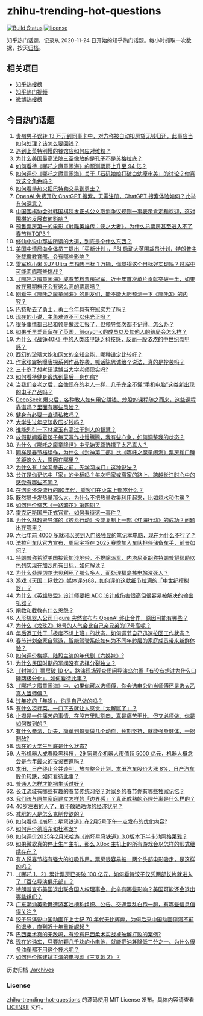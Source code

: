 # zhihu-trending-hot-questions

[![Build Status](https://github.com/justjavac/zhihu-trending-hot-questions/workflows/ci/badge.svg?branch=master)](https://github.com/justjavac/zhihu-trending-hot-questions/actions)
[![license](https://img.shields.io/github/license/justjavac/zhihu-trending-hot-questions)](https://github.com/justjavac/zhihu-trending-hot-questions/blob/master/LICENSE)

知乎热门话题，记录从 2020-11-24
日开始的知乎热门话题。每小时抓取一次数据，按天[归档](./archives)。

## 相关项目

- [知乎热搜榜](https://github.com/justjavac/zhihu-trending-top-search)
- [知乎热门视频](https://github.com/justjavac/zhihu-trending-hot-video)
- [微博热搜榜](https://github.com/justjavac/weibo-trending-hot-search)

## 今日热门话题

<!-- BEGIN -->
<!-- 最后更新时间 Thu Feb 06 2025 12:27:15 GMT+0800 (China Standard Time) -->

1. [贵州男子误转 13 万元到同事卡中，对方称被自动扣房贷无钱归还，此事应当如何处理？该怎么要回钱？](https://www.zhihu.com/question/11318266846)
1. [遇到上菜特别慢的餐馆应如何应对维权？](https://www.zhihu.com/question/26450319)
1. [为什么美国最高法院三圣像放的是孔子不是苏格拉底？](https://www.zhihu.com/question/9859603211)
1. [如何看待《哪吒之魔童闹海》的预测票房上升至 94 亿？](https://www.zhihu.com/question/11376083811)
1. [如何评价《哪吒之魔童闹海》关于「石矶娘娘打破白幼瘦审美」的讨论？你喜欢这个角色吗？](https://www.zhihu.com/question/11205730758)
1. [如何看待热火把巴特勒交易到勇士？](https://www.zhihu.com/question/11406408486)
1. [OpenAI 免费开放 ChatGPT 搜索，无需注册，ChatGPT 搜索体验如何？此举有何深意？](https://www.zhihu.com/question/11402042133)
1. [中国围棋协会对韩国棋院发正式公文取消争议规则一事表示肯定和欢迎，这对围棋的发展有何影响？](https://www.zhihu.com/question/11367564723)
1. [预售票房第一的电影《射雕英雄传：侠之大者》，为什么总票房甚至进入不了春节档TOP3？](https://www.zhihu.com/question/11201664211)
1. [修仙小说中那些所谓的大道，到底是个什么东西？](https://www.zhihu.com/question/654785374)
1. [美国中情局向全体员工提出「买断计划」，FBI 启动大范围裁员计划，特朗普主张裁撤教育部，会有哪些影响？](https://www.zhihu.com/question/11336995122)
1. [雷军称小米 SU7 Ultra 年销售目标 1 万辆，你觉得这个目标好实现吗？过程中可能面临哪些挑战？](https://www.zhihu.com/question/11342919627)
1. [《哪吒之魔童闹海》成春节档票房冠军，近十年首次单片贡献突破一半，如果放在暑期档还会有这么高的票房吗？](https://www.zhihu.com/question/11332254595)
1. [刚看完《哪吒之魔童闹海》的朋友们，能不能大胆预测一下《哪吒3》的内容？](https://www.zhihu.com/question/11140899687)
1. [巴特勒去了勇士，勇士今年具有夺冠实力了吗？](https://www.zhihu.com/question/11407038855)
1. [现在的小说，主角难道不可以伟光正吗？](https://www.zhihu.com/question/8936885458)
1. [很多事情都已经和领导做过汇报了，但领导每次都不记得，怎么办？](https://www.zhihu.com/question/11004473628)
1. [如果千早爱音留在了英国，前crychic的成员以及其他人的结局会怎么样？](https://www.zhihu.com/question/11162744861)
1. [为什么《战锤40K》中的人类装甲缺乏科技感，反而一股浓浓的中世纪盔甲感？](https://www.zhihu.com/question/10991729749)
1. [西幻的玻璃大炮和网文的全知全能，哪种设定比较好？](https://www.zhihu.com/question/10906948243)
1. [作家张震扬曝唐探系列作品抄袭，喊话陈思诚给个说法，真的是抄袭吗？](https://www.zhihu.com/question/11367441504)
1. [三十岁了想考研读博当大学老师现实吗?](https://www.zhihu.com/question/10866767038)
1. [如何看待健身锻炼到最后一身伤病?](https://www.zhihu.com/question/10385500084)
1. [当我们变老之后，会像现在的老人一样，几乎完全不懂“手机电脑”这类新出现的电子产品吗？](https://www.zhihu.com/question/8491041468)
1. [DeepSeek 爆火后，各种教人如何用它赚钱、炒股的课程随之而来，这些课程靠谱吗？里面有哪些风险？](https://www.zhihu.com/question/11344933936)
1. [健身有必要一直请私教吗？](https://www.zhihu.com/question/9245623750)
1. [大学生过年应该收压岁钱吗？](https://www.zhihu.com/question/643067777)
1. [谁能列引一下林黛玉有高过于别人的智慧？](https://www.zhihu.com/question/8576979823)
1. [放假期间看着孩子每天写作业慢腾腾，我有些心急，如何调整我的状态？](https://www.zhihu.com/question/10111334874)
1. [为什么《哪吒之魔童降世》中元始天尊选择了太乙真人？](https://www.zhihu.com/question/337433488)
1. [同样是春节档续作，为什么《封神第二部》比《哪吒之魔童闹海》票房和口碑差距这么大，原因在哪里？](https://www.zhihu.com/question/11107223512)
1. [为什么有「学习拳击之前，先学习挨打」这种说法？](https://www.zhihu.com/question/10652390059)
1. [长江是你记忆中「家」的坐标吗？每次归家或离家的路上，跨越长江时心中的感受有哪些不同？](https://www.zhihu.com/question/10099720990)
1. [在泡面还没流行的80年代，乘客们在火车上都吃什么？](https://www.zhihu.com/question/11260527323)
1. [既然显卡发热量那么大，为什么不把热量收集利用起来，比如烧水和供暖？](https://www.zhihu.com/question/10970034504)
1. [如何评价综艺《一路繁花》第四期？](https://www.zhihu.com/question/11020822668)
1. [雷克萨斯国产正式官宣，如何看待这一事件？](https://www.zhihu.com/question/11334284647)
1. [为什么林超贤导演的《蛟龙行动》没能复制上一部《红海行动》的成功？问题出在哪里？](https://www.zhihu.com/question/11254159614)
1. [六七年前 4000 多就可以买到入门级独显的笔记本电脑，现在为什么不行了？](https://www.zhihu.com/question/9248983371)
1. [法拉利车队官方宣布，周冠宇将在 2025 赛季加入车队担任储备车手，前景如何？](https://www.zhihu.com/question/11357640964)
1. [特朗普称希望美国接管加沙地带，不排除派军，内塔尼亚胡称特朗普将帮助以色列实现在加沙所有目标，如何解读？](https://www.zhihu.com/question/11311355709)
1. [为什么处理切尔诺贝利死了那么多人，而处理福岛核电站没死人？](https://www.zhihu.com/question/10995630629)
1. [游戏《天国：拯救2》媒体评分88，如何评价这款细节拉满的「中世纪模拟器」？](https://www.zhihu.com/question/11234857228)
1. [为什么《英雄联盟》设计师要把 ADC 设计成伤害很高但很容易被解决的输出机器？](https://www.zhihu.com/question/543929880)
1. [阐教和截教有什么恩怨？](https://www.zhihu.com/question/11190961316)
1. [人形机器人公司 Figure 突然宣布与 OpenAI 终止合作，原因可能有哪些？](https://www.zhihu.com/question/11315228202)
1. [为什么《龙珠Z》18号的人气会比自己亲兄弟的17号高呢？](https://www.zhihu.com/question/529717123)
1. [年后返工处于「极度不想上班」的状态，如何调节自己迅速拉回工作状态？](https://www.zhihu.com/question/11318341265)
1. [春节计划全家自驾游，智能驾驶系统如何为不同年龄层的家庭成员带来新鲜体验？](https://www.zhihu.com/question/11317432573)
1. [如何评价梅婷、陆毅主演的年代剧《六姊妹》?](https://www.zhihu.com/question/10921803986)
1. [为什么民国时期的军阀没有选择分裂独立？](https://www.zhihu.com/question/4178531185)
1. [《封神2》票房破 10 亿，路演现场观众质问导演乌尔善「有没有想过为什么口碑两极分化」，如何看待此事？](https://www.zhihu.com/question/11311362722)
1. [《哪吒之魔童闹海》中，如果你可以选师傅，你会选申公豹当师傅还是选太乙真人当师傅？](https://www.zhihu.com/question/11231946714)
1. [过年吃的「年货」，你是自己做的吗？](https://www.zhihu.com/question/10469787191)
1. [有什么凉拌菜，一口下去就让人感觉「太解腻了」？](https://www.zhihu.com/question/11015239217)
1. [止损是一件痛苦的事情，在股市里叫割肉，真是痛苦无比，但又必须做。你是如何做到的？](https://www.zhihu.com/question/6336944521)
1. [有什么拳法，功夫，简单到每天做几个动作，长期坚持，就能强身健体，一招制敌?](https://www.zhihu.com/question/10826448627)
1. [现在的大学生到底是什么状态?](https://www.zhihu.com/question/444707395)
1. [人形机器人成春晚黑科技，29 家粤企机器人市值超 5000 亿元，机器人概念会是今年最火的投资赛道吗？](https://www.zhihu.com/question/11322864905)
1. [本田、日产终止合并谈判，放弃整合计划，本田汽车股价大涨 8%，日产汽车股价转跌，如何看待此事？](https://www.zhihu.com/question/11331942636)
1. [普通人怎样才能把生活过好？](https://www.zhihu.com/question/8500784760)
1. [长江流域有哪些有趣的春节传统习俗？对家乡的春节你有哪些独家记忆？](https://www.zhihu.com/question/10521394852)
1. [我们该与原生家庭建立怎样的「边界感」？真正成熟的心理分离是什么样的？](https://www.zhihu.com/question/10759728933)
1. [40岁左右的人了，敢不敢晒晒你的经济状况？](https://www.zhihu.com/question/651309090)
1. [减肥的人是怎么克制食欲的？](https://www.zhihu.com/question/9783546173)
1. [如何看待《崩坏：星穹铁道》在2月5号下午一点发布的优化内容?](https://www.zhihu.com/question/11329302259)
1. [如何评价德班东和杜塞龙?](https://www.zhihu.com/question/11108972742)
1. [如何评价2025年2月米哈游《崩坏星穹铁道》3.0版本下半卡池阿格莱雅？](https://www.zhihu.com/question/11260854470)
1. [如果微软真的停止生产主机，那么 XBox 主机上的所有游戏会以怎样的形式继续存在？](https://www.zhihu.com/question/11253749431)
1. [有人说春节档有强大的虹吸作用，票房很容易被一两个头部电影吸走，是这样的吗？](https://www.zhihu.com/question/10985455855)
1. [《哪吒 1、2》累计票房已突破 100 亿元，如何看待饺子仅凭两部长片就进入了「百亿导演俱乐部」？](https://www.zhihu.com/question/11287486293)
1. [特朗普宣布美国退出联合国人权理事会，此举有哪些影响？美国可能还会退出哪些组织？](https://www.zhihu.com/question/11313686691)
1. [广东潮汕英歌舞遭游客吐槽称组织、公告、交通混乱白跑一趟，有哪些信息值得关注？](https://www.zhihu.com/question/11243311133)
1. [饺子导演说中国动画在上世纪 70 年代无比辉煌，为何后来中国动画停滞不前和退步，直到近十年重新崛起？](https://www.zhihu.com/question/11201086852)
1. [巴西柔术真的无敌吗，有没有巴西柔术实战被破解打败的案例?](https://www.zhihu.com/question/9586826151)
1. [现在的油车，只要加颗几千块的小电池，就能把油耗降低三分之一。为什么很多油车都不用这个技术呢？](https://www.zhihu.com/question/652140838)
1. [如何评价陈建斌主演的电视剧《三叉戟 2》？](https://www.zhihu.com/question/10384662640)

<!-- END -->

历史归档 [./archives](./archives)

### License

[zhihu-trending-hot-questions](https://github.com/justjavac/zhihu-trending-hot-questions)
的源码使用 MIT License 发布。具体内容请查看 [LICENSE](./LICENSE) 文件。
